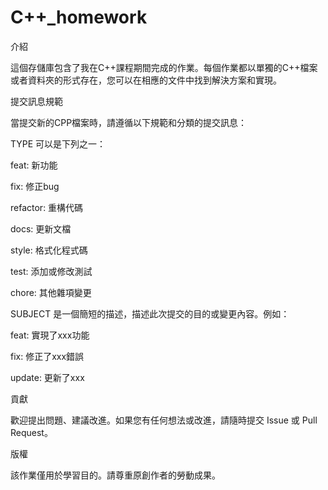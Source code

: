 # C++_homework

介紹

這個存儲庫包含了我在C++課程期間完成的作業。每個作業都以單獨的C++檔案或者資料夾的形式存在，您可以在相應的文件中找到解決方案和實現。


提交訊息規範

當提交新的CPP檔案時，請遵循以下規範和分類的提交訊息：

TYPE 可以是下列之一：

feat: 新功能

fix: 修正bug

refactor: 重構代碼

docs: 更新文檔

style: 格式化程式碼

test: 添加或修改測試

chore: 其他雜項變更

SUBJECT 是一個簡短的描述，描述此次提交的目的或變更內容。例如：

feat: 實現了xxx功能

fix: 修正了xxx錯誤

update: 更新了xxx


貢獻

歡迎提出問題、建議改進。如果您有任何想法或改進，請隨時提交 Issue 或 Pull Request。


版權

該作業僅用於學習目的。請尊重原創作者的勞動成果。
